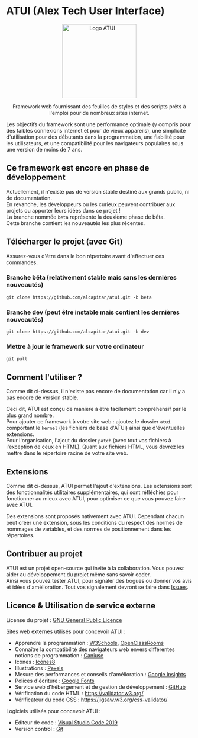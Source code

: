 # ATUI (Alex Tech User Interface)
  
<p align="center">
  <img src="https://alcapitan.github.io/atui/patch/icons/logo.png" alt="Logo ATUI" width="200" height="200">
</p>
<p align="center">Framework web fournissant des feuilles de styles et des scripts prêts à l'emploi pour de nombreux sites internet.</p>

Les objectifs du framework sont une performance optimale (y compris pour des faibles connexions internet et pour de vieux appareils), une simplicité d'utilisation pour des débutants dans la programmation, une fiabilité pour les utilisateurs, et une compatibilité pour les navigateurs populaires sous une version de moins de 7 ans.  

## Ce framework est encore en phase de développement
Actuellement, il n'existe pas de version stable destiné aux grands public, ni de documentation.  
En revanche, les développeurs ou les curieux peuvent contribuer aux projets ou apporter leurs idées dans ce projet !  
La branche nommée ```beta``` représente la deuxième phase de bêta.  
Cette branche contient les nouveautés les plus récentes.  
  
## Télécharger le projet (avec Git)

Assurez-vous d'être dans le bon répertoire avant d'effectuer ces commandes.  
### Branche bêta  (relativement stable mais sans les dernières nouveautés)
```git clone https://github.com/alcapitan/atui.git -b beta```
### Branche dev  (peut être instable mais contient les dernières nouveautés)
```git clone https://github.com/alcapitan/atui.git -b dev```
### Mettre à jour le framework sur votre ordinateur
```git pull```
  
## Comment l'utiliser ?

Comme dit ci-dessus, il n'existe pas encore de documentation car il n'y a pas encore de version stable.
  
Ceci dit, ATUI est conçu de manière à être facilement compréhensif par le plus grand nombre.  
Pour ajouter ce framework à votre site web : ajoutez le dossier ```atui``` comportant le ```kernel``` (les fichiers de base d'ATUI) ainsi que d'éventuelles extensions.  
Pour l'organisation, l'ajout du dossier ```patch``` (avec tout vos fichiers à l'exception de ceux en HTML). Quant aux fichiers HTML, vous devrez les mettre dans le répertoire racine de votre site web.  
  
## Extensions

Comme dit ci-dessus, ATUI permet l'ajout d'extensions. Les extensions sont des fonctionnalités utilitaires supplémentaires, qui sont réfléchies pour fonctionner au mieux avec ATUI, pour optimiser ce que vous pouvez faire avec ATUI.
  
Des extensions sont proposés nativement avec ATUI. Cependant chacun peut créer une extension, sous les conditions du respect des normes de nommages de variables, et des normes de positionnement dans les répertoires. 
  
## Contribuer au projet
  
ATUI est un projet open-source qui invite à la collaboration. Vous pouvez aider au développement du projet même sans savoir coder.  
Ainsi vous pouvez tester ATUI, pour signaler des bogues ou donner vos avis et idées d'amélioration. Tout vos signalement devront se faire dans <a href="https://github.com/alcapitan/atui/issues">Issues</a>.  
  
## Licence & Utilisation de service externe

License du projet : <a href="https://github.com/alcapitan/atui/blob/public/LICENSE.md">GNU General Public Licence</a>

Sites web externes utilisés pour concevoir ATUI : 
- Apprendre la programmation : <a href="https://www.w3schools.com/">W3Schools</a>, <a href="https://openclassrooms.com/fr/">OpenClassRooms</a>
- Connaître la compatibilité des navigateurs web envers différentes notions de programmation : <a href="https://caniuse.com/">Caniuse</a>
- Icônes : <a href="https://icones8.fr/">Icônes8</a>
- Illustrations : <a href="https://www.pexels.com/fr-fr/">Pexels</a>
- Mesure des performances et conseils d'amélioration : <a href="https://developers.google.com/speed/pagespeed/insights/?hl=fr">Google Insights</a>
- Polices d'écriture : <a href="https://fonts.google.com/">Google Fonts</a>
- Service web d'hébergement et de gestion de développement : <a href="https://github.com/">GitHub</a>
- Vérification du code HTML : https://validator.w3.org/
- Vérificateur du code CSS : https://jigsaw.w3.org/css-validator/
  
Logiciels utilisés pour concevoir ATUI : 
- Éditeur de code : <a href="https://code.visualstudio.com/">Visual Studio Code 2019</a>
- Version control : <a href="https://git-scm.com/">Git</a>
  

